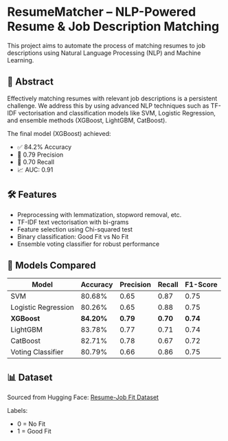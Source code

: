# ResumeMatcher – NLP-Powered Resume & Job Description Matching
This project aims to automate the process of matching resumes to job descriptions using Natural Language Processing (NLP) and Machine Learning.

## 🚀 Abstract

Effectively matching resumes with relevant job descriptions is a persistent challenge. We address this by using advanced NLP techniques such as TF-IDF vectorisation and classification models like SVM, Logistic Regression, and ensemble methods (XGBoost, LightGBM, CatBoost).

The final model (XGBoost) achieved:
- ✅ 84.2% Accuracy
- 🎯 0.79 Precision
- 🔁 0.70 Recall
- 📈 AUC: 0.91

## 🛠️ Features

- Preprocessing with lemmatization, stopword removal, etc.
- TF-IDF text vectorisation with bi-grams
- Feature selection using Chi-squared test
- Binary classification: Good Fit vs No Fit
- Ensemble voting classifier for robust performance

## 🧪 Models Compared

| Model               | Accuracy | Precision | Recall | F1-Score |
|--------------------|----------|-----------|--------|----------|
| SVM                | 80.68%   | 0.65      | 0.87   | 0.75     |
| Logistic Regression| 80.26%   | 0.65      | 0.88   | 0.75     |
| **XGBoost**        | **84.20%** | **0.79** | **0.70** | **0.74** |
| LightGBM           | 83.78%   | 0.77      | 0.71   | 0.74     |
| CatBoost           | 82.71%   | 0.78      | 0.67   | 0.72     |
| Voting Classifier  | 80.79%   | 0.66      | 0.86   | 0.75     |

## 📊 Dataset

Sourced from Hugging Face:
[Resume-Job Fit Dataset](https://huggingface.co/datasets/cnamuangtoun/resume-job-description-fit)

Labels:
- 0 = No Fit
- 1 = Good Fit
